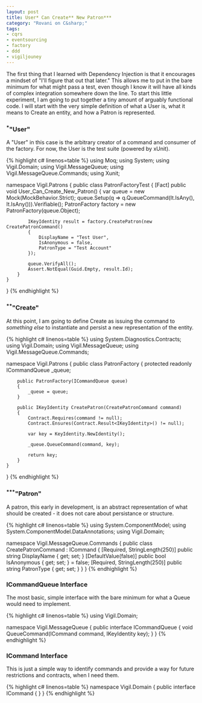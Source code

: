 ```yaml
---
layout: post
title: User* Can Create** New Patron***
category: "Rovani on C&sharp;"
tags:
- cqrs
- eventsourcing
- factory
- ddd
- vigiljouney
---
```


The first thing that I learned with Dependency Injection is that it encourages a mindset of "I'll figure that out that later." This allows me
to put in the bare minimum for what might pass a test, even though I know it will have all kinds of complex integration somewhere down the line.
To start this little experiment, I am going to put together a tiny amount of arguably functional code. I will start with the very simple
definition of what a User is, what it means to Create an entity, and how a Patron is represented.

### <sup>*</sup>"User"

A "User" in this case is the arbitrary creator of a command and consumer of the factory. For now, the User is the test suite (powered by xUnit).

{% highlight c# linenos=table %}
using Moq;
using System;
using Vigil.Domain;
using Vigil.MessageQueue;
using Vigil.MessageQueue.Commands;
using Xunit;

namespace Vigil.Patrons
{
    public class PatronFactoryTest
    {
        [Fact]
        public void User_Can_Create_New_Patron()
        {
            var queue = new Mock<ICommandQueue>(MockBehavior.Strict);
            queue.Setup(q => q.QueueCommand(It.IsAny<ICommand>(), It.IsAny<IKeyIdentity>())).Verifiable();
            PatronFactory factory = new PatronFactory(queue.Object);

            IKeyIdentity result = factory.CreatePatron(new CreatePatronCommand()
            {
                DisplayName = "Test User",
                IsAnonymous = false,
                PatronType = "Test Account"
            });

            queue.VerifyAll();
            Assert.NotEqual(Guid.Empty, result.Id);
        }
    }
}
{% endhighlight %}

### <sup>**</sup>"Create"

At this point, I am going to define Create as issuing the command to _something else_ to instantiate and persist a new
representation of the entity.

{% highlight c# linenos=table %}
using System.Diagnostics.Contracts;
using Vigil.Domain;
using Vigil.MessageQueue;
using Vigil.MessageQueue.Commands;

namespace Vigil.Patrons
{
    public class PatronFactory
    {
        protected readonly ICommandQueue _queue;

        public PatronFactory(ICommandQueue queue)
        {
            _queue = queue;
        }

        public IKeyIdentity CreatePatron(CreatePatronCommand command)
        {
            Contract.Requires(command != null);
            Contract.Ensures(Contract.Result<IKeyIdentity>() != null);

            var key = KeyIdentity.NewIdentity();

            _queue.QueueCommand(command, key);

            return key;
        }
    }
}
{% endhighlight %}

### <sup>***</sup>"Patron"

A patron, this early in development, is an abstract representation of what should be created - it does not care about persistance
or structure.

{% highlight c# linenos=table %}
using System.ComponentModel;
using System.ComponentModel.DataAnnotations;
using Vigil.Domain;

namespace Vigil.MessageQueue.Commands
{
    public class CreatePatronCommand : ICommand
    {
        [Required, StringLength(250)]
        public string DisplayName { get; set; }
        [DefaultValue(false)]
        public bool IsAnonymous { get; set; } = false;
        [Required, StringLength(250)]
        public string PatronType { get; set; }
    }
}
{% endhighlight %}

### ICommandQueue Interface

The most basic, simple interface with the bare minimum for what a Queue would need to implement.

{% highlight c# linenos=table %}
using Vigil.Domain;

namespace Vigil.MessageQueue
{
    public interface ICommandQueue
    {
        void QueueCommand(ICommand command, IKeyIdentity key);
    }
}
{% endhighlight %}

### ICommand Interface

This is just a simple way to identify commands and provide a way for future restrictions and contracts, when I need them.

{% highlight c# linenos=table %}
namespace Vigil.Domain
{
    public interface ICommand
    {
    }
}
{% endhighlight %}